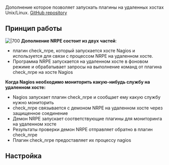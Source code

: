 Дополнение которое позволяет запускать плагины на удаленных хостах Unix/Linux.
[GitHub repository](https://github.com/NagiosEnterprises/nrpe)
## Принцип работы
![|700](https://exchange.nagios.org/components/com_mtree/img/listings/m/93.png)
**Дополнение NRPE состоит из двух частей**:
- плагин check_nrpe, который запускается хосте Nagios и используется для связи с процессом NRPE на удаленном хосте.
- Программа NRPE запускается на удаленном хосте в фоновом режиме и обрабатывает запросы на выполнение команд от плагина check_nrpe на хосте Nagios

**Когда Nagios необходимо мониторить какую-нибудь службу на удаленном хосте:**
- Nagios запускает плагин check_nrpe и сообщает ему какую службу нужно мониторить
- check_nrpe связывается c демоном NRPE на удаленном хосте через защищенное соединение
- Демон NRPE запускает соответствующие плагины для мониторинга на удаленном хосте
- Результаты проверки демон NRPE отправляет обратно в плагин check_nrpe
- Плагин check_nrpe предоставляет их процессу nagios

## Настройка

